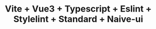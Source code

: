 <div align="center">
  <h1>Vite + Vue3 + Typescript + Eslint + Stylelint + Standard + Naive-ui</h1>
</div>
